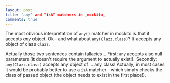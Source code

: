 ```yaml
---
layout: post
title: "any" and "isA" matchers in _mockito_
comments: true
---
```


The most obvious interpretation of `any()` matcher in mockito is that it accepts _any_ object. Ok - and what about `any(Clazz.class)`? It accepts any object of class `Clazz`. 

Actually those two sentences contain fallacies... First: `any` accepts also null parameters (it doesn't require the argument to actually exist!). Secondly: `any(Clazz.class)` accepts any object of ... any class! Actually, in most cases it would be probably better to use a `isA` matcher - which simply checks the class of passed object (the object needs to exist in the first place!). 
